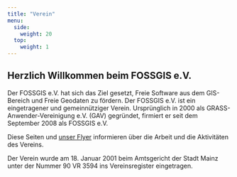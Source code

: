 ```yaml
---
title: "Verein"
menu:
  side:
    weight: 20
  top:
    weight: 1
---
```


## Herzlich Willkommen beim FOSSGIS e.V.

Der FOSSGIS e.V. hat sich das Ziel gesetzt, Freie Software aus dem GIS-Bereich
und Freie Geodaten zu fördern. Der FOSSGIS e.V. ist ein eingetragener und
gemeinnütziger Verein. Ursprünglich in 2000 als GRASS-Anwender-Vereinigung e.V.
(GAV) gegründet, firmiert er seit dem September 2008 als FOSSGIS e.V.

Diese Seiten und [unser Flyer](/Vereinsflyer_web.pdf) informieren über die
Arbeit und die Aktivitäten des Vereins.

Der Verein wurde am 18. Januar 2001 beim Amtsgericht der Stadt Mainz unter der
Nummer 90 VR 3594 ins Vereinsregister eingetragen.

